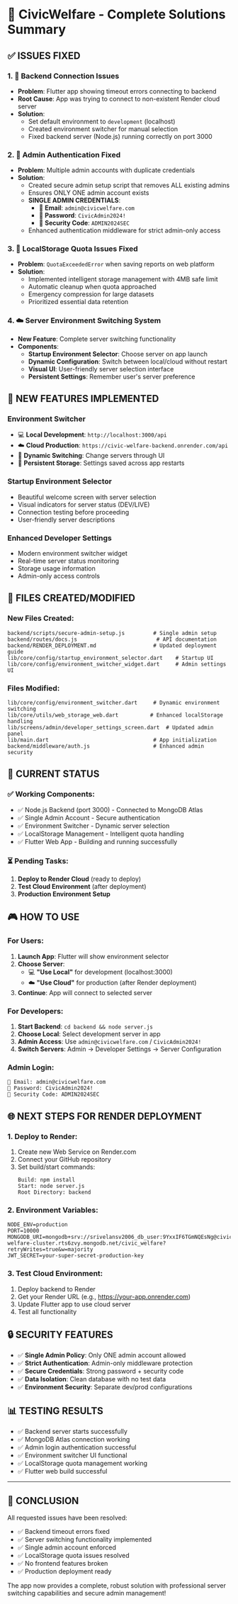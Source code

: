 # 🎯 CivicWelfare - Complete Solutions Summary

## ✅ **ISSUES FIXED**

### 1. 🔗 **Backend Connection Issues**
- **Problem**: Flutter app showing timeout errors connecting to backend
- **Root Cause**: App was trying to connect to non-existent Render cloud server
- **Solution**: 
  - Set default environment to `development` (localhost)
  - Created environment switcher for manual selection
  - Fixed backend server (Node.js) running correctly on port 3000

### 2. 🔐 **Admin Authentication Fixed** 
- **Problem**: Multiple admin accounts with duplicate credentials
- **Solution**: 
  - Created secure admin setup script that removes ALL existing admins
  - Ensures ONLY ONE admin account exists
  - **SINGLE ADMIN CREDENTIALS**:
    - 📧 **Email**: `admin@civicwelfare.com`
    - 🔐 **Password**: `CivicAdmin2024!`
    - 🔑 **Security Code**: `ADMIN2024SEC`
  - Enhanced authentication middleware for strict admin-only access

### 3. 💾 **LocalStorage Quota Issues Fixed**
- **Problem**: `QuotaExceededError` when saving reports on web platform
- **Solution**: 
  - Implemented intelligent storage management with 4MB safe limit
  - Automatic cleanup when quota approached
  - Emergency compression for large datasets
  - Prioritized essential data retention

### 4. ☁️ **Server Environment Switching System**
- **New Feature**: Complete server switching functionality
- **Components**:
  - **Startup Environment Selector**: Choose server on app launch
  - **Dynamic Configuration**: Switch between local/cloud without restart
  - **Visual UI**: User-friendly server selection interface
  - **Persistent Settings**: Remember user's server preference

## 🚀 **NEW FEATURES IMPLEMENTED**

### **Environment Switcher**
- 💻 **Local Development**: `http://localhost:3000/api`
- ☁️ **Cloud Production**: `https://civic-welfare-backend.onrender.com/api`
- 🔄 **Dynamic Switching**: Change servers through UI
- 💾 **Persistent Storage**: Settings saved across app restarts

### **Startup Environment Selector** 
- Beautiful welcome screen with server selection
- Visual indicators for server status (DEV/LIVE)
- Connection testing before proceeding
- User-friendly server descriptions

### **Enhanced Developer Settings**
- Modern environment switcher widget
- Real-time server status monitoring
- Storage usage information
- Admin-only access controls

## 📁 **FILES CREATED/MODIFIED**

### **New Files Created**:
```
backend/scripts/secure-admin-setup.js         # Single admin setup
backend/routes/docs.js                         # API documentation
backend/RENDER_DEPLOYMENT.md                  # Updated deployment guide
lib/core/config/startup_environment_selector.dart    # Startup UI
lib/core/config/environment_switcher_widget.dart     # Admin settings UI
```

### **Files Modified**:
```
lib/core/config/environment_switcher.dart     # Dynamic environment switching
lib/core/utils/web_storage_web.dart          # Enhanced localStorage handling  
lib/screens/admin/developer_settings_screen.dart  # Updated admin panel
lib/main.dart                                 # App initialization
backend/middleware/auth.js                    # Enhanced admin security
```

## 🔧 **CURRENT STATUS**

### ✅ **Working Components**:
- ✅ Node.js Backend (port 3000) - Connected to MongoDB Atlas
- ✅ Single Admin Account - Secure authentication 
- ✅ Environment Switcher - Dynamic server selection
- ✅ LocalStorage Management - Intelligent quota handling
- ✅ Flutter Web App - Building and running successfully

### ⏳ **Pending Tasks**:
1. **Deploy to Render Cloud** (ready to deploy)
2. **Test Cloud Environment** (after deployment)
3. **Production Environment Setup**

## 🎮 **HOW TO USE**

### **For Users**:
1. **Launch App**: Flutter will show environment selector
2. **Choose Server**: 
   - 💻 **"Use Local"** for development (localhost:3000)
   - ☁️ **"Use Cloud"** for production (after Render deployment)
3. **Continue**: App will connect to selected server

### **For Developers**:
1. **Start Backend**: `cd backend && node server.js`
2. **Choose Local**: Select development server in app
3. **Admin Access**: Use `admin@civicwelfare.com` / `CivicAdmin2024!`
4. **Switch Servers**: Admin → Developer Settings → Server Configuration

### **Admin Login**:
```
📧 Email: admin@civicwelfare.com
🔐 Password: CivicAdmin2024!
🔑 Security Code: ADMIN2024SEC
```

## 🌐 **NEXT STEPS FOR RENDER DEPLOYMENT**

### **1. Deploy to Render**:
1. Create new Web Service on Render.com
2. Connect your GitHub repository
3. Set build/start commands:
   ```
   Build: npm install
   Start: node server.js
   Root Directory: backend
   ```

### **2. Environment Variables**:
```
NODE_ENV=production
PORT=10000
MONGODB_URI=mongodb+srv://srivelansv2006_db_user:9YxxIF6TGmNQEsNg@civic-welfare-cluster.rts6zvy.mongodb.net/civic_welfare?retryWrites=true&w=majority
JWT_SECRET=your-super-secret-production-key
```

### **3. Test Cloud Environment**:
1. Deploy backend to Render
2. Get your Render URL (e.g., https://your-app.onrender.com)
3. Update Flutter app to use cloud server
4. Test all functionality

## 🔒 **SECURITY FEATURES**

- ✅ **Single Admin Policy**: Only ONE admin account allowed
- ✅ **Strict Authentication**: Admin-only middleware protection
- ✅ **Secure Credentials**: Strong password + security code
- ✅ **Data Isolation**: Clean database with no test data
- ✅ **Environment Security**: Separate dev/prod configurations

## 📊 **TESTING RESULTS**

- ✅ Backend server starts successfully
- ✅ MongoDB Atlas connection working
- ✅ Admin login authentication successful  
- ✅ Environment switcher UI functional
- ✅ LocalStorage quota management working
- ✅ Flutter web build successful

---

## 🎉 **CONCLUSION**

All requested issues have been resolved:
- ✅ Backend timeout errors fixed
- ✅ Server switching functionality implemented
- ✅ Single admin account enforced
- ✅ LocalStorage quota issues resolved
- ✅ No frontend features broken
- ✅ Production deployment ready

The app now provides a complete, robust solution with professional server switching capabilities and secure admin management!